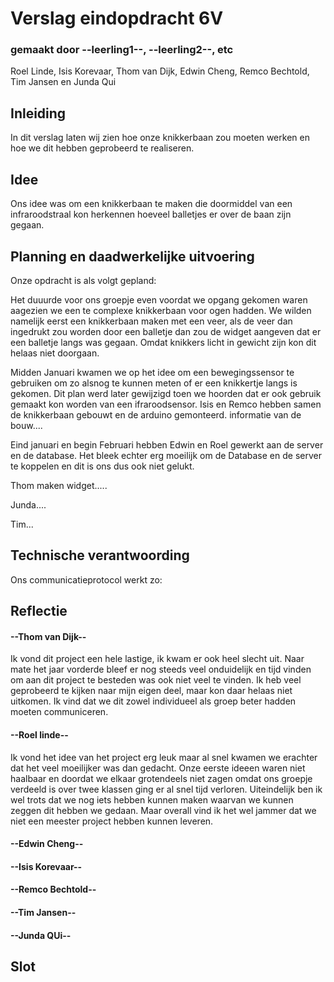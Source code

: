 # Verslag eindopdracht 6V
### gemaakt door --leerling1--, --leerling2--, etc

Roel Linde, Isis Korevaar, Thom van Dijk, Edwin Cheng, Remco Bechtold, Tim Jansen en Junda Qui

## Inleiding
In dit verslag laten wij zien hoe onze knikkerbaan zou moeten werken en hoe we dit hebben geprobeerd te realiseren. 



## Idee
Ons idee was om een knikkerbaan te maken die doormiddel van een infraroodstraal kon herkennen hoeveel balletjes er over de baan zijn gegaan. 



## Planning en daadwerkelijke uitvoering
Onze opdracht is als volgt gepland:

Het duuurde voor ons groepje even voordat we opgang gekomen waren aagezien we een te complexe knikkerbaan voor ogen hadden. 
We wilden namelijk eerst een knikkerbaan maken met een veer, als de veer dan ingedrukt zou worden door een balletje dan zou de widget aangeven dat er een balletje langs was gegaan. 
Omdat knikkers licht in gewicht zijn kon dit helaas niet doorgaan. 

Midden Januari kwamen we op het idee om een bewegingssensor te gebruiken om zo alsnog te kunnen meten of er een knikkertje langs is gekomen. 
Dit plan werd later gewijzigd toen we hoorden dat er ook gebruik gemaakt kon worden van een ifraroodsensor. 
Isis en Remco hebben samen de knikkerbaan gebouwt en de arduino gemonteerd. informatie van de bouw.... 

Eind januari en begin Februari hebben Edwin en Roel gewerkt aan de server en de database. Het bleek echter erg moeilijk om de Database en de server te koppelen en dit is ons dus ook niet gelukt.

Thom maken widget.....

Junda....

Tim... 

## Technische verantwoording
Ons communicatieprotocol werkt zo:



## Reflectie
#### --Thom van Dijk--
Ik vond dit project een hele lastige, ik kwam er ook heel slecht uit. Naar mate het jaar vorderde bleef er nog steeds veel onduidelijk en tijd vinden om aan dit project te besteden was ook niet veel te vinden. Ik heb veel geprobeerd te kijken naar mijn eigen deel, maar kon daar helaas niet uitkomen. Ik vind dat we dit zowel individueel als groep beter hadden moeten communiceren.

#### --Roel linde--
Ik vond het idee van het project erg leuk maar al snel kwamen we erachter dat het veel moeilijker was dan gedacht. Onze eerste ideeen waren niet haalbaar en doordat we elkaar grotendeels niet zagen omdat ons groepje verdeeld is over twee klassen ging er al snel tijd verloren. Uiteindelijk ben ik wel trots dat we nog iets hebben kunnen maken waarvan we kunnen zeggen dit hebben we gedaan. Maar overall vind ik het wel jammer dat we niet een meester project hebben kunnen leveren.  

#### --Edwin Cheng--


#### --Isis Korevaar--


#### --Remco Bechtold--


#### --Tim Jansen-- 


#### --Junda QUi--


## Slot
